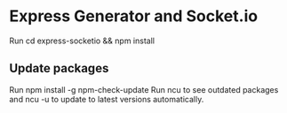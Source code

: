 # Express Generator and Socket.io
Run cd express-socketio && npm install
## Update packages
Run npm install -g npm-check-update
Run ncu to see outdated packages and ncu -u to update to latest versions automatically.



